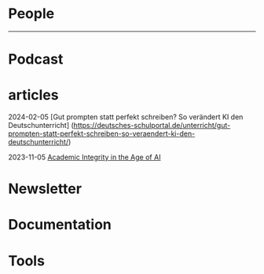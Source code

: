 # People



***

# Podcast


# articles

2024-02-05 [Gut prompten statt perfekt schreiben? So verändert KI den Deutschunterricht] (https://deutsches-schulportal.de/unterricht/gut-prompten-statt-perfekt-schreiben-so-veraendert-ki-den-deutschunterricht/)

2023-11-05 [Academic Integrity in the Age of AI](https://er.educause.edu/articles/sponsored/2023/11/academic-integrity-in-the-age-of-ai)


# Newsletter


# Documentation


# Tools

